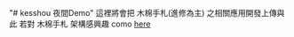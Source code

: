 ﻿"# kesshou 夜間Demo" 
這裡將會把 木棉手札(進修為主) 之相關應用開發上傳與此
若對 木棉手札 架構感興趣 como <a href="https://github.com/Kesshou">here</a>

